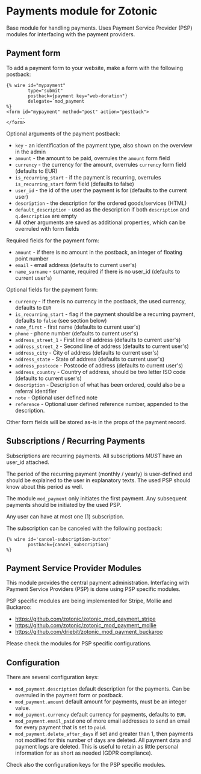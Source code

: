 Payments module for Zotonic
===========================

Base module for handling payments. Uses Payment Service Provider (PSP) modules for interfacing with
the payment providers.


Payment form
------------

To add a payment form to your website, make a form with the following postback:

```django
{% wire id="mypayment"
        type="submit"
        postback={payment key="web-donation"}
        delegate=`mod_payment
%}
<form id="mypayment" method="post" action="postback">
    ...
</form>
```

Optional arguments of the payment postback:

 * `key` - an identification of the payment type, also shown on the overview in the admin
 * `amount` - the amount to be paid, overrules the `amount` form field
 * `currency` - the currency for the amount, overrules `currency` form field (defaults to EUR)
 * `is_recurring_start` - if the payment is recurring, overrules `is_recurring_start` form field (defaults to false)
 * `user_id` - the id of the user the payment is for (defaults to the current user)
 * `description` - the description for the ordered goods/services (HTML)
 * `default_description` - used as the description if both `description` and `q.description` are empty
 * All other arguments are saved as additional properties, which can be overruled with form fields

Required fields for the payment form:

 * `amount` - if there is no amount in the postback, an integer of floating point number
 * `email` - email address (defaults to current user's)
 * `name_surname` - surname, required if there is no user_id (defaults to current user's)

Optional fields for the payment form:

 * `currency` - if there is no currency in the postback, the used currency, defaults to `EUR`
 * `is_recurring_start` - flag if the payment should be a recurring payment, defaults to `false` (see section below)
 * `name_first` - first name (defaults to current user's)
 * `phone` - phone number (defaults to current user's)
 * `address_street_1` - First line of address (defaults to current user's)
 * `address_street_2` - Second line of address (defaults to current user's)
 * `address_city` - City of address (defaults to current user's)
 * `address_state` - State of address (defaults to current user's)
 * `address_postcode` - Postcode of address (defaults to current user's)
 * `address_country` - Country of address, should be two letter ISO code (defaults to current user's)
 * `description` - Description of what has been ordered, could also be a referral identifier
 * `note` - Optional user defined note
 * `reference` - Optional user defined reference number, appended to the description.


Other form fields will be stored as-is in the props of the payment record.


Subscriptions / Recurring Payments
----------------------------------

Subscriptions are recurring payments.
All subscriptions *MUST* have an user_id attached.

The period of the recurring payment (monthly / yearly) is user-defined and should be explained
to the user in explanatory texts. The used PSP should know about this period as well.

The module `mod_payment` only initiates the first payment. Any subsequent payments should be initiated
by the used PSP.

Any user can have at most one (1) subscription.

The subscription can be canceled with the following postback:

    {% wire id='cancel-subscription-button'
            postback={cancel_subscription}
    %}


Payment Service Provider Modules
--------------------------------

This module provides the central payment administration. Interfacing with Payment Service Providers (PSP)
is done using PSP specific modules.

PSP specific modules are being implemented for Stripe, Mollie and Buckaroo:

 * https://github.com/zotonic/zotonic_mod_payment_stripe
 * https://github.com/zotonic/zotonic_mod_payment_mollie
 * https://github.com/driebit/zotonic_mod_payment_buckaroo

Please check the modules for PSP specific configurations.


Configuration
-------------

There are several configuration keys:

 * `mod_payment.description` default description for the payments. Can be overruled in the payment form or postback.
 * `mod_payment.amount` default amount for payments, must be an integer value.
 * `mod_payment.currency` default currency for payments, defaults to `EUR`.
 * `mod_payment.email_paid` one of more email addresses to send an email for every payment that is set to `paid`.
 * `mod_payment.delete_after_days` if set and greater than 1, then payments not modified for this number of days
   are deleted. All payment data and payment logs are deleted. This is useful to retain as little personal information
   for as short as needed (GDPR compliance).

Check also the configuration keys for the PSP specific modules.
